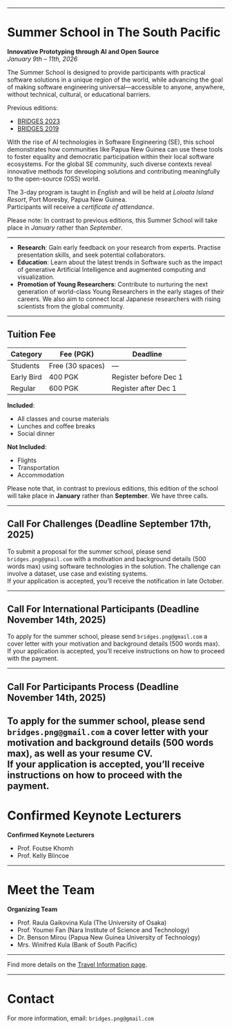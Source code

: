 

---

# Summer School in The South Pacific  
**Innovative Prototyping through AI and Open Source**  
*January 9th – 11th, 2026*

The Summer School is designed to provide participants with practical software solutions in a unique region of the world, while advancing the goal of making software engineering universal—accessible to anyone, anywhere, without technical, cultural, or educational barriers.

Previous editions:
- [BRIDGES 2023](https://naist-se.github.io/PNG-BRIDGES)
- [BRIDGES 2019](https://naist-se.github.io/BRIDGES2019)

With the rise of AI technologies in Software Engineering (SE), this school demonstrates how communities like Papua New Guinea can use these tools to foster equality and democratic participation within their local software ecosystems. For the global SE community, such diverse contexts reveal innovative methods for developing solutions and contributing meaningfully to the open-source (OSS) world.


The 3-day program is taught in *English* and will be held at *Loloata Island Resort*, Port Moresby, Papua New Guinea.  
Participants will receive a *certificate of attendance*.

Please note: In contrast to previous editions, this Summer School will take place in *January* rather than *September*.
  

---


- **Research**: Gain early feedback on your research from experts. Practise presentation skills, and seek potential collaborators.
- **Education**: Learn about the latest trends in Software such as the impact of generative Artificial Intelligence and augmented computing and visualization.
- **Promotion of Young Researchers**: Contribute to nurturing the next generation of world-class Young Researchers in the early stages of their careers. We also aim to connect local Japanese researchers with rising scientists from the global community.


---

##  Tuition Fee

| Category        | Fee (PGK) | Deadline               |
|----------------|-----------|------------------------|
| Students        | Free (30 spaces) | —                      |
| Early Bird      | 400 PGK   | Register before Dec 1  |
| Regular         | 600 PGK   | Register after Dec 1   |

**Included**:  
- All classes and course materials  
- Lunches and coffee breaks  
- Social dinner  

**Not Included**:  
- Flights  
- Transportation  
- Accommodation  


Please note that, in contrast to previous editions, this edition of the school will take place in **January** rather than **September**. We have three calls.

---

##  Call For Challenges (Deadline September 17th, 2025)

To submit a proposal for the summer school, please send `bridges.png@gmail.com` with a motivation and background details (500 words max) using software technologies in the solution. The challenge can involve a dataset, use case and existing systems.  
If your application is accepted, you’ll receive the notification in late October.

---

##  Call For International Participants (Deadline November 14th, 2025)

To apply for the summer school, please send `bridges.png@gmail.com` a cover letter with your motivation and background details (500 words max).  
If your application is accepted, you’ll receive instructions on how to proceed with the payment.

---

##  Call For Participants Process (Deadline November 14th, 2025)

To apply for the summer school, please send `bridges.png@gmail.com` a cover letter with your motivation and background details (500 words max), as well as your resume CV.  
If your application is accepted, you’ll receive instructions on how to proceed with the payment.
---


#  Confirmed Keynote Lecturers

**Confirmed Keynote Lecturers**
- Prof. Foutse Khomh
- Prof. Kelly Blincoe

---

#  Meet the Team

**Organizing Team**
- Prof. Raula Gaikovina Kula (The University of Osaka)
- Prof. Youmei Fan (Nara Institute of Science and Technology)
- Dr. Benson Mirou (Papua New Guinea University of Technology)
- Mrs. Winifred Kula (Bank of South Pacific)

---

Find more details on the [Travel Information page](travel.md).

---

#  Contact

For more information, email: `bridges.png@gmail.com`